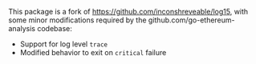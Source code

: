 This package is a fork of https://github.com/inconshreveable/log15, with some
minor modifications required by the github.com/go-ethereum-analysis codebase:

 * Support for log level `trace`
 * Modified behavior to exit on `critical` failure
